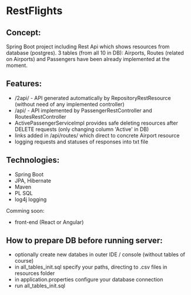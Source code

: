 # RestFlights

## Concept:
Spring Boot project including Rest Api which shows resources from database (postgres). 3 tables (from all 10 in DB): Airports, Routes (related on Airports) and Passengers have been already implemented at the moment.

## Features:
* /2api/ - API generated automatically by RepositoryRestResource (without need of any implemented controller)
* /api/ - API implemented by PassengerRestController and RoutesRestController
* ActivePassengerServiceImpl provides safe deleting resources after DELETE requests (only changing column 'Active' in DB)
* links added in /api/routes/ which direct to concrete Airport resource
* logging requests and statuses of responses into txt file

## Technologies:
* Spring Boot
* JPA, Hibernate
* Maven
* PL SQL
* log4j logging

Comming soon:
* front-end (React or Angular)

## How to prepare DB before running server:
* optionally create new databes in outer IDE / console (without tables of course)
* in all_tables_init.sql specify your paths, directing to .csv files in resources folder
* in application.properties configure your database connection
* run all_tables_init.sql
